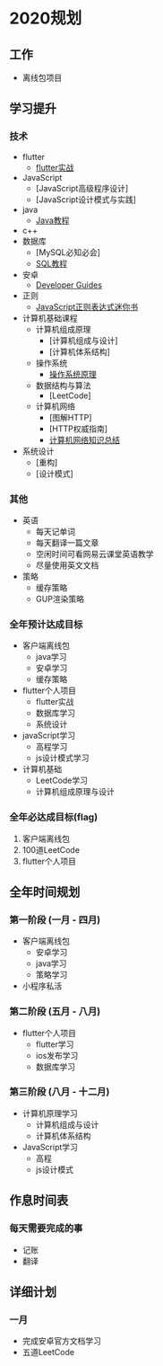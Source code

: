 # 2020规划

## 工作

* 离线包项目

## 学习提升

### 技术

* flutter
  * [flutter实战](https://github.com/flutterchina/flutter-in-action)
* JavaScript
  * [JavaScript高级程序设计]
  * [JavaScript设计模式与实践]
* java
  * [Java教程](https://www.liaoxuefeng.com/wiki/1252599548343744)
* c++
* 数据库
  * [MySQL必知必会]
  * [SQL教程](https://www.liaoxuefeng.com/wiki/1177760294764384)
* 安卓
  * [Developer Guides](https://developer.android.com/guide)
* 正则
  * [JavaScript正则表达式迷你书](https://github.com/qdlaoyao/js-regex-mini-book)
* 计算机基础课程
  * 计算机组成原理
    * [计算机组成与设计]
    * [计算机体系结构]
  * 操作系统
    * [操作系统原理](http://www.icourses.cn/sCourse/course_3743.html)
  * 数据结构与算法
    * [LeetCode]
  * 计算机网络
    * [图解HTTP]
    * [HTTP权威指南]
    * [计算机网络知识总结](https://github.com/Snailclimb/JavaGuide/blob/master/docs/network/%E5%B9%B2%E8%B4%A7%EF%BC%9A%E8%AE%A1%E7%AE%97%E6%9C%BA%E7%BD%91%E7%BB%9C%E7%9F%A5%E8%AF%86%E6%80%BB%E7%BB%93.md)
* 系统设计
  * [重构]
  * [设计模式]

### 其他

* 英语
  * 每天记单词
  * 每天翻译一篇文章
  * 空闲时间可看网易云课堂英语教学
  * 尽量使用英文文档
* 策略
  * 缓存策略
  * GUP渲染策略

### 全年预计达成目标

* 客户端离线包
  * java学习
  * 安卓学习
  * 缓存策略
* flutter个人项目
  * flutter实战
  * 数据库学习
  * 系统设计
* javaScript学习
  * 高程学习
  * js设计模式学习
* 计算机基础
  * LeetCode学习
  * 计算机组成原理与设计

### 全年必达成目标(flag)

1. 客户端离线包
2. 100道LeetCode
3. flutter个人项目

## 全年时间规划

### 第一阶段 (一月 - 四月)

* 客户端离线包
  * 安卓学习
  * java学习
  * 策略学习
* 小程序私活

### 第二阶段 (五月 - 八月)

* flutter个人项目
  * flutter学习
  * ios发布学习
  * 数据库学习

### 第三阶段 (八月 - 十二月)

* 计算机原理学习
  * 计算机组成与设计
  * 计算机体系结构
* JavaScript学习
  * 高程
  * js设计模式

## 作息时间表

### 每天需要完成的事

* 记账
* 翻译

## 详细计划

### 一月

* 完成安卓官方文档学习
* 五道LeetCode
